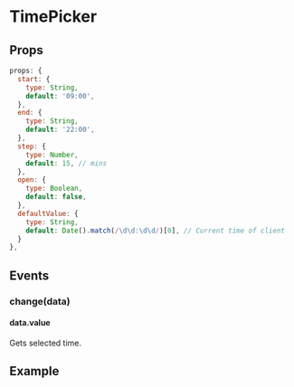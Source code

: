 # TimePicker

## Props

```js
props: {
  start: {
    type: String,
    default: '09:00',
  },
  end: {
    type: String,
    default: '22:00',
  },
  step: {
    type: Number,
    default: 15, // mins
  },
  open: {
    type: Boolean,
    default: false,
  },
  defaultValue: {
    type: String,
    default: Date().match(/\d\d:\d\d/)[0], // Current time of client
  }
},
```

## Events

### change(data)

#### data.value 
Gets selected time.

## Example
